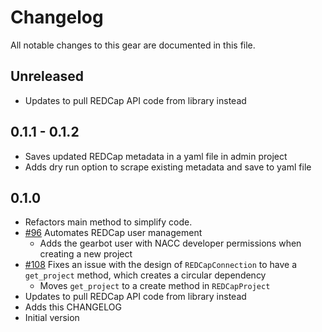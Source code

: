 # Changelog

All notable changes to this gear are documented in this file.

## Unreleased
* Updates to pull REDCap API code from library instead
 
## 0.1.1 - 0.1.2
* Saves updated REDCap metadata in a yaml file in admin project
* Adds dry run option to scrape existing metadata and save to yaml file
  
## 0.1.0
* Refactors main method to simplify code.
* [#96](https://github.com/naccdata/flywheel-gear-extensions/pull/96) Automates REDCap user management
    * Adds the gearbot user with NACC developer permissions when creating a new project
* [#108](https://github.com/naccdata/flywheel-gear-extensions/pull/108) Fixes an issue with the design of `REDCapConnection` to have a `get_project` method, which creates a circular dependency
    * Moves `get_project` to a create method in `REDCapProject`
* Updates to pull REDCap API code from library instead
* Adds this CHANGELOG
* Initial version
